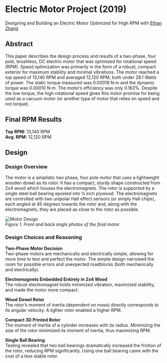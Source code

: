 # Electric Motor Project (2019)
Designing and Building an Electric Motor Optimized for High RPM with [Ethan Zhang](https://www.linkedin.com/in/ethnzhng/)

## Abstract
This paper describes the design process and results of a two-phase, four pole, brushless, DC electric motor that was optimized for rotational speed (RPM). Speed optimization was primarily in the form of a robust, compact exterior for maximum stability and minimal vibrations. The motor reached a top speed of 13,140 RPM and averaged 12,120 RPM, both under 28.1 Watts of power. The static torque measured was 0.00019 N⋅m and the dynamic torque was 0.00010 N⋅m. The motor’s efficiency was only 0.163%. Despite the low torque, the high rotational speed gives this motor promise for being used as a vacuum motor (or another type of motor that relies on speed and not torque). 

## Final RPM Results
**Top RPM:** 13,140 RPM  
**Avg. RPM:** 12,120 RPM   

## Design

### Design Overview
The motor is a simplistic two phase, four pole motor that uses a lightweight wooden dowel as its rotor. It has a compact, sturdy shape constructed from 2x4 wood which houses the electromagnets. The rotor is supported by a single steel ball bearing epoxied into ¼ inch plywood. The electromagnets are controlled with two unipolar Hall effect sensors (or simply Hall chips), each angled at 45 degrees towards the rotor and, along with the electromagnets, they are placed as close to the rotor as possible.

![Motor Design](https://user-images.githubusercontent.com/59108656/89957939-90b90c80-dbed-11ea-84a7-c0ea9ff91acc.png)  
*Figure 1. Front and back angle photos of the final motor*

### Design Choices and Reasoning
**Two-Phase Motor Decision**  
Two-phase motors are mechanically and electrically simple, allowing for more time to test and perfect the motor. The simple design narrowed the room for possible errors and unexpected roadblocks (both mechanically and electrically). 

**Electromagnets Embedded Entirely in 2x4 Wood**  
The robust electromagnet holds minimized vibration, maximized stability, and made the motor more compact.

**Wood Dowel Rotor**  
The rotor’s moment of inertia (dependent on mass) directly corresponds to its angular velocity. A lighter rotor enabled a higher RPM.

**Compact 3D Printed Rotor**  
The moment of inertia of a cylinder increases with its radius. Minimizing the size of the rotor minimized its moment of inertia, thus maximizing RPM.

**Single Ball Bearing**  
Testing revealed that two ball bearings dramatically increased the friction of the rotor, reducing RPM significantly. Using one ball bearing came with the cost of a less stable rotor.
